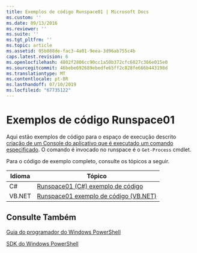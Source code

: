 ```yaml
---
title: Exemplos de código Runspace01 | Microsoft Docs
ms.custom: ''
ms.date: 09/13/2016
ms.reviewer: ''
ms.suite: ''
ms.tgt_pltfrm: ''
ms.topic: article
ms.assetid: 05b088de-fac3-4a01-9eea-3d96ab755c4b
caps.latest.revision: 6
ms.openlocfilehash: 4802f2806cc90cc1a50b372cfc6027c366e015e0
ms.sourcegitcommit: 46bebe692689ebedfe65ff2c828fe666b443198d
ms.translationtype: MT
ms.contentlocale: pt-BR
ms.lasthandoff: 07/10/2019
ms.locfileid: "67735122"
---
```

# <a name="runspace01-code-samples"></a>Exemplos de código Runspace01

Aqui estão exemplos de código para o espaço de execução descrito [criação de um Console do aplicativo que é executado um comando especificado](/dotnet/csharp/programming-guide/inside-a-program/hello-world-your-first-program). O comando é invocado no runspace é o `Get-Process` cmdlet.

Para o código de exemplo completo, consulte os tópicos a seguir.

|Idioma|Tópico|
|--------------|-----------|
|C#|[Runspace01 (C#) exemplo de código](./runspace01-csharp-code-sample.md)|
|VB.NET|[Runspace01 exemplo de código (VB.NET)](./runspace01-vb-net-code-sample.md)|

## <a name="see-also"></a>Consulte Também

[Guia do programador do Windows PowerShell](./windows-powershell-programmer-s-guide.md)

[SDK do Windows PowerShell](../windows-powershell-reference.md)